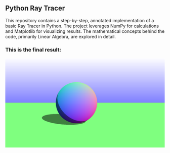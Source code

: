 ## Python Ray Tracer 
This repository contains a step-by-step, annotated implementation of a basic Ray Tracer in Python. The project leverages NumPy for calculations and Matplotlib for visualizing results. The mathematical concepts behind the code, primarily Linear Algebra, are explored in detail.

### This is the final result:
<p align="center">
<img src="image.png" width="570"/>
</p>
